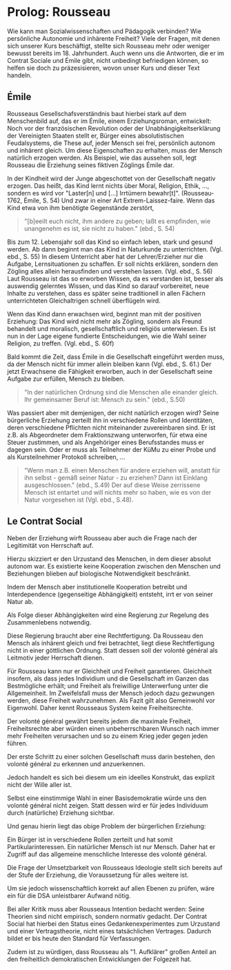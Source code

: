 # Prolog: Rousseau

<!-- TODO:  MH  hier (Und/oder am Ende) könnte auch gut das stehen (so einiges) was Emile und le Contrat Social verbindet ...; gegenwärtig stehen die beiden etwas alleine -->

Wie kann man Sozialwissenschaften und Pädagogik verbinden?
Wie persönliche Autonomie und inhärente Freiheit?
Viele der Fragen, mit denen sich unserer Kurs beschäftigt, stellte sich Rousseau mehr oder weniger bewusst bereits im 18. Jahrhundert.
Auch wenn uns die Antworten, die er im Contrat Sociale und Émile gibt, nicht unbedingt befriedigen können, so helfen sie doch zu präzesisieren, wovon unser Kurs und dieser Text handeln.

## Émile
Rousseaus Gesellschafsverständnis baut hierbei stark auf dem Menschenbild auf, das er im Émile, einem Erziehungsroman, entwickelt:
Noch vor der französischen Revolution oder der Unabhängigkeitserklärung der Vereinigten Staaten stellt er, Bürger eines absolutistischen Feudalsystems, die These auf, jeder Mensch sei frei, persönlich autonom und inhärent gleich.
Um diese Eigenschaften zu erhalten, muss der Mensch natürlich erzogen werden.
Als Beispiel, wie das aussehen soll, legt Rousseau die Erziehung seines fiktiven Zöglings Émile dar.

In der Kindheit wird der Junge abgeschottet von der Gesellschaft negativ erzogen.
Das heißt, das Kind lernt nichts über Moral, Religion, Ethik, ..., sondern es wird vor "Laster[n] und [...] Irrtümern bewahr[t]". (Rousseau-1762, Émile, S. 54)
Und zwar in einer Art Extrem-Laissez-faire.
Wenn das Kind etwa von ihm benötigte Gegenstände zerstört,
> "[b]eeilt euch nicht, ihm andere zu geben; laßt es empfinden, wie unangenehm es ist, sie nicht zu haben." (ebd., S. 54)

Bis zum 12. Lebensjahr soll das Kind so einfach leben, stark und gesund werden.
Ab dann beginnt man das Kind in Naturkunde zu unterrichten. (Vgl. ebd., S. 55)
In diesem Unterricht aber hat der Lehrer/Erzieher nur die Aufgabe, Lernsituationen zu schaffen.
Er soll nichts erklären, sondern den Zögling alles allein herausfinden und verstehen lassen. (Vgl. ebd., S. 56)
Laut Rousseau ist das so erworben Wissen, da es verstanden ist, besser als auswendig gelerntes Wissen, und das Kind so darauf vorbereitet, neue Inhalte zu verstehen, dass es später seine traditionell in allen Fächern unterrichteten Gleichaltrigen schnell überflügeln wird.

Wenn das Kind dann erwachsen wird, beginnt man mit der positiven Erziehung:
Das Kind wird nicht mehr als Zögling, sondern als Freund behandelt und moralisch, gesellschaftlich und religiös unterwiesen.
Es ist nun in der Lage eigene fundierte Entscheidungen, wie die Wahl seiner Religion, zu treffen. (Vgl. ebd., S. 60f)

Bald kommt die Zeit, dass Émile in die Gesellschaft eingeführt werden muss, da der Mensch nicht für immer allein bleiben kann (Vgl. ebd., S. 61.)
Der jetzt Erwachsene die Fähigkeit erworben, auch in der Gesellschaft seine Aufgabe zur erfüllen, Mensch zu bleiben.
>"In der natürlichen Ordnung sind die Menschen alle einander gleich. Ihr gemeinsamer Beruf ist: Mensch zu sein."
(ebd., S.50)

Was passiert aber mit demjenigen, der nicht natürlich erzogen wird?
Seine bürgerliche Erziehung zerteilt ihn in verschiedene Rollen und Identitäten, deren verschiedene Pflichten nicht miteinander zuvereinbaren sind.
Er ist z.B. als Abgeordneter dem Fraktionszwang unterworfen, für etwa eine Steuer zustimmen, und als Angehöriger eines Berufsstandes muss er dagegen sein.
Oder er muss als Teilnehmer der KüMu zu einer Probe und als Kursteilnehmer Protokoll schreiben, ...
>"Wenn man z.B. einen Menschen für andere erziehen will, anstatt für ihn selbst - gemäß seiner Natur - zu erziehen?
> Dann ist Einklang ausgeschlossen."  (ebd., S.49)
Der auf diese Weise zerrissene Mensch ist entartet und will nichts mehr so haben, wie es von der Natur vorgesehen ist (Vgl. ebd., S.48).

## Le Contrat Social

Neben der Erziehung wirft Rousseau aber auch die Frage nach der Legitimität von Herrschaft auf.

Hierzu skizziert er den Urzustand des Menschen, in dem dieser absolut autonom war.
Es existierte keine Kooperation zwischen den Menschen und Beziehungen blieben auf biologische Notwendigkeit beschränkt.
<!-- TODO: MH doch, es mag schon Kooperation existiert haben, aber diese war nicht *funktionell ausdifferenziert*, also es kooperierten *natürliche Menschen*, also etwa wie Freunde oder in der Familie, nicht in ihrer Funktion als xyz oder mediiert über Institutionen -->
Indem der Mensch aber institutionelle Kooperation betreibt und Interdependence (gegenseitige Abhängigkeit) entsteht, irrt er von seiner Natur ab.
<!-- TODO: MH genau, toller begriff! *institutionelle Kooperation* darauf kommt es an. Bei sowas wie interdependence einfach nur den deutschen begriff nehmen. -->
Als Folge dieser Abhängigkeiten wird eine Regierung zur Regelung des Zusammenlebens notwendig.
<!-- TODO: MH ja! genau, Zitat aus Rousseau vielleicht? -->
Diese Regierung braucht aber eine Rechtfertigung.
Da Rousseau den Mensch als inhärent gleich und frei betrachtet, liegt diese Rechtfertigung nicht in einer göttlichen Ordnung.
Statt dessen soll der volonté général als Leitmotiv jeder Herrschaft dienen.
<!-- TODO: MH das ist etwas lose als Definition des VG; der ist viel tiefschürfender, er stellt die Abstraktion dar, dass es ein gemeinsames Interesse gäbe. -->
Für Rousseau kann nur er Gleichheit und Freiheit garantieren.
Gleichheit insofern, als dass jedes Individium und die Gesellschaft im Ganzen das Bestmögliche erhält;
und Freiheit als freiwillige Unterwerfung unter die Allgemeinheit.
Im Zweifelsfall muss der Mensch jedoch dazu gezwungen werden, diese Freiheit  wahrzunehmen.
Als Fazit gilt also Gemeinwohl vor Eigenwohl.
Daher kennt Rousseaus System keine Freiheitsrechte.
<!-- TODO: MH ein Hinweis auf das Schubladendenken wäre hier hilfreich; etwa das Rousseau Republikaner ist, und es ihm folglich vor allem um die Soveränität der Polity (etwa: Politik-Körper) geht. Auch ein historischer Verweis auf andere Verfassungs- etc. Dokumente könnte hilfreich sein um die Innovation des VG zu klären -->
Der volonté général gewährt bereits jedem die maximale Freiheit, Freiheitsrechte aber würden einen unbeherrschbaren Wunsch nach immer mehr Freiheiten verursachen und so zu einem Krieg jeder gegen jeden führen.
<!-- TODO: MH hier brauchen wir ein Zitat von Rousseau, aus dem hervor geht, wie der VG maximal Freiheit gewährt, also wie Rousseau Autonomie und Gleichwertigkeit vereint. -->

Der erste Schritt zu einer solchen Gesellschaft muss darin bestehen, den volonté général zu erkennen und anzuerkennen.
<!-- TODO: MH wo findet sich das in Rousseau? Bin mir nicht so sicher. -->
Jedoch handelt es sich bei diesem um ein ideelles Konstrukt, das explizit nicht der Wille aller ist.
<!-- TODO: MH oder jedenfalls nicht der Wille aller sein muss ... -->
Selbst eine einstimmige Wahl in einer Basisdemokratie würde uns den volonté général nicht zeigen.
Statt dessen wird er für jedes Individuum durch (natürliche) Erziehung sichtbar.
<!-- TODO: MH der Zusammenhang zwischen erziehung und Politik könnte finde ich noch präziser sein ... was ist da der springende Punkt? -->

Und genau hierin liegt das obige Problem der bürgerlichen Erziehung:
<!-- TODO: MH schöne einleitung! -->
Ein Bürger ist in verschiedene Rollen zerteilt und hat somit Partikularinteressen.
Ein natürlicher Mensch ist nur Mensch.
Daher hat er  Zugriff auf das allgemeine menschliche Interesse des volonté général.

Die Frage der Umsetzbarkeit von Rousseaus Ideologie stellt sich bereits auf der Stufe der Erziehung, die Voraussetzung für alles weitere ist.
<!-- TODO: MH ergänzend stellt sich vielleicht auch die Frage, ob denn Rousseaus Ideal wünschenswert wäre? -->
Um sie jedoch wissenschaftlich korrekt auf allen Ebenen zu prüfen, wäre ein für die DSA unleistbarer Aufwand nötig.
<!-- TODO: MH ehm ich glaube Rousseaus ideal will per se nicht wissenschaftlich überprüft werden ...; außerdem juckt keinen, ob das auf der DSA geht ... -->

Bei aller Kritik muss aber Rousseaus Intention bedacht werden:
Seine Theorien sind nicht empirisch, sondern normativ gedacht.
Der Contrat Social hat hierbei den Status eines Gedankenexperimentes zum Urzustand und einer Vertragstheorie, nicht eines tatsächlichen Vertrages.
Dadurch bildet er bis heute den Standard für Verfassungen.
<!-- TODO: MH tut er das? Wie das denn? -->
Zudem ist zu würdigen, dass Rousseau als "1. Aufklärer" großen Anteil an den freiheitlich demokratischen Entwicklungen der Folgezeit hat.
<!-- TODO: MH ich will jetzt aber noch eure Meinung wissen; taugt Rousseau? lohnt der? Wofür? Was sagt uns das *wirklich* persönlich? -->
